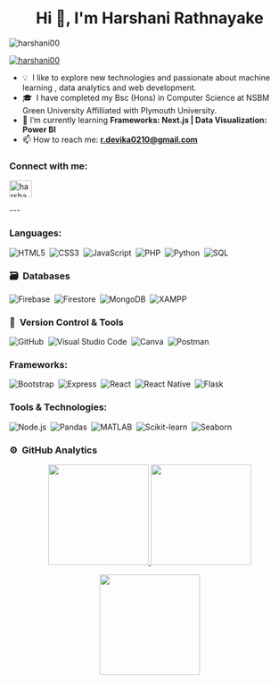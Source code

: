 <h1 align="center">Hi 👋, I'm Harshani Rathnayake</h1>
<!-- <h3 align="center">Software Development Trainee from Sri Lanka</h3> -->

<p align="left"> 
  <img src="https://komarev.com/ghpvc/?username=harshani00&label=Profile%20views&color=0e75b6&style=flat" alt="harshani00" /> 
</p>

<p align="left">
  <a href="https://github.com/ryo-ma/github-profile-trophy">
    <img src="https://github-profile-trophy.vercel.app/?username=harshani00" alt="harshani00" />
  </a>
</p>

-  💡  &nbsp;I like to explore new technologies and passionate about machine learning , data analytics and web development.
-  🎓 &nbsp;I have completed my Bsc (Hons) in Computer Science at NSBM Green University Affilliated with Plymouth University.
-  🌱 I’m currently learning **Frameworks: Next.js | Data Visualization: Power BI**
-  📫 How to reach me: **r.devika0210@gmail.com**
<h3 align="left">Connect with me:</h3>
<p align="left">
<a href="https://linkedin.com/in/harshani-rathnayake-81b91623a" target="blank"><img align="center" src="https://raw.githubusercontent.com/rahuldkjain/github-profile-readme-generator/master/src/images/icons/Social/linked-in-alt.svg" alt="harshani-rathnayake-81b91623a" height="30" width="40" /></a>
</p>
---

 <h3 align="left">Languages:</h3>
<p align="left">
  <img src="https://img.shields.io/badge/HTML5-%23E34F26.svg?style=for-the-badge&logo=html5&logoColor=white" alt="HTML5" />&nbsp;
  <img src="https://img.shields.io/badge/CSS3-%231572B6.svg?style=for-the-badge&logo=css3&logoColor=white" alt="CSS3" />&nbsp;
  <img src="https://img.shields.io/badge/JavaScript-%23F7DF1E.svg?style=for-the-badge&logo=javascript&logoColor=black" alt="JavaScript" />&nbsp;
  <img src="https://img.shields.io/badge/PHP-%23777BB4.svg?style=for-the-badge&logo=php&logoColor=white" alt="PHP" />&nbsp;
  <img src="https://img.shields.io/badge/Python-%233776AB.svg?style=for-the-badge&logo=python&logoColor=white" alt="Python" />&nbsp;
  <img src="https://img.shields.io/badge/SQL-%234F5B93.svg?style=for-the-badge&logo=sql&logoColor=white" alt="SQL" />&nbsp;
</p>

### 🗃 &nbsp;Databases

![Firebase](https://img.shields.io/badge/firebase-ffca28?style=for-the-badge&logo=firebase&logoColor=black)&nbsp;
![Firestore](https://img.shields.io/badge/firestore-FFA000?style=for-the-badge&logo=firebase&logoColor=black)&nbsp;
![MongoDB](https://img.shields.io/badge/MongoDB-%234ea94b.svg?style=for-the-badge&logo=mongodb&logoColor=white)&nbsp;
![XAMPP](https://img.shields.io/badge/xampp-FB7A24?style=for-the-badge&logo=xampp&logoColor=white)&nbsp;

### 🧰 &nbsp;Version Control & Tools


![GitHub](https://img.shields.io/badge/github-%23121011.svg?style=for-the-badge&logo=github&logoColor=white)&nbsp;
![Visual Studio Code](https://img.shields.io/badge/Visual%20Studio%20Code-0078d7.svg?style=for-the-badge&logo=visual-studio-code&logoColor=white)&nbsp;
![Canva](https://img.shields.io/badge/Canva-%2300C4CC.svg?style=for-the-badge&logo=Canva&logoColor=white)&nbsp;
![Postman](https://img.shields.io/badge/Postman-FF6C37?style=for-the-badge&logo=postman&logoColor=white)&nbsp;



<h3 align="left">Frameworks:</h3>
<p align="left">
  <img src="https://img.shields.io/badge/Bootstrap-%23563D7C.svg?style=for-the-badge&logo=bootstrap&logoColor=white" alt="Bootstrap" />&nbsp;
  <img src="https://img.shields.io/badge/Express.js-%23404d59.svg?style=for-the-badge&logo=express&logoColor=%2361DAFB" alt="Express" />&nbsp;
  <img src="https://img.shields.io/badge/React-%2320232A.svg?style=for-the-badge&logo=react&logoColor=%2361DAFB" alt="React" />&nbsp;
  <img src="https://img.shields.io/badge/React_Native-%2320232A.svg?style=for-the-badge&logo=react&logoColor=%2361DAFB" alt="React Native" />&nbsp;
  <img src="https://img.shields.io/badge/Flask-%23000000.svg?style=for-the-badge&logo=flask&logoColor=white" alt="Flask" />&nbsp;
</p>

<h3 align="left">Tools & Technologies:</h3>
<p align="left">
  <img src="https://img.shields.io/badge/Node.js-%23339933.svg?style=for-the-badge&logo=nodedotjs&logoColor=white" alt="Node.js" />&nbsp;
  <img src="https://img.shields.io/badge/Pandas-%23150458.svg?style=for-the-badge&logo=pandas&logoColor=white" alt="Pandas" />&nbsp;
  <img src="https://img.shields.io/badge/MATLAB-%23E2231A.svg?style=for-the-badge&logo=mathworks&logoColor=white" alt="MATLAB" />&nbsp;
  <img src="https://img.shields.io/badge/Scikit--Learn-%23F7931E.svg?style=for-the-badge&logo=scikit-learn&logoColor=white" alt="Scikit-learn" />&nbsp;
  <img src="https://img.shields.io/badge/Seaborn-%234C9EE4.svg?style=for-the-badge&logo=seaborn&logoColor=white" alt="Seaborn" />&nbsp;
 
  
</p>



### ⚙️ &nbsp;GitHub Analytics

<p align="center">
  <a href="https://github.com/harshani00">
    <img height="180em" src="https://github-readme-stats-eight-theta.vercel.app/api?username=harshani00&show_icons=true&theme=algolia&include_all_commits=true&count_private=true"/>
  </a>
  <a href="https://github.com/harshani00">
    <img height="180em" src="https://github-readme-stats-eight-theta.vercel.app/api/top-langs/?username=harshani00&layout=compact&langs_count=8&theme=algolia"/>
  </a>
</p>
<p align="center">
  <img height="180em" src="https://github-readme-streak-stats.herokuapp.com/?user=harshani00&theme=dark&hide_border=true"/>
</p>

